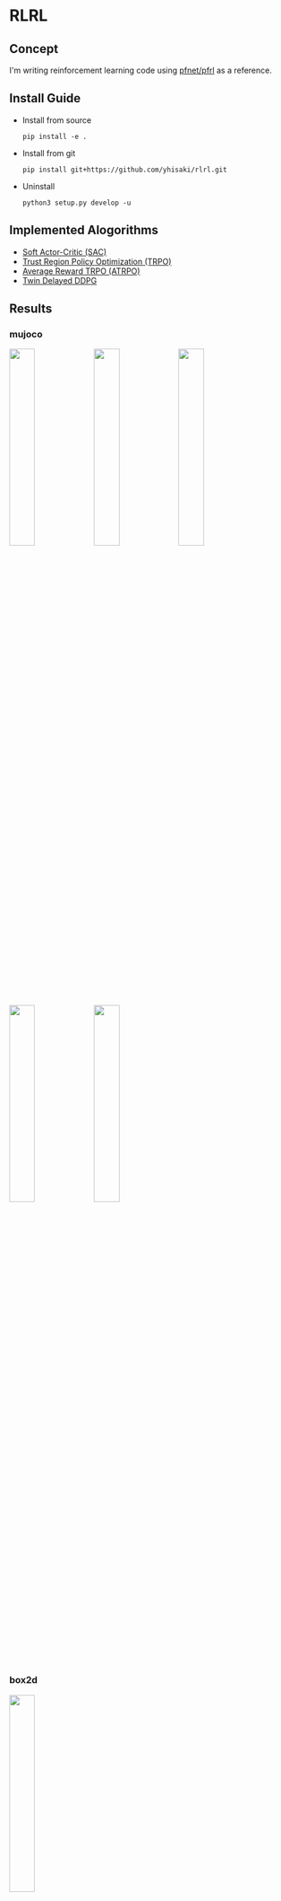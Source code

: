 # RLRL

## Concept

I'm writing reinforcement learning code using [pfnet/pfrl](https://github.com/pfnet/pfrl) as a reference.

## Install Guide


- Install from source
  ```
  pip install -e .
  ```

- Install from git
  ```
  pip install git+https://github.com/yhisaki/rlrl.git
  ```
- Uninstall
  ```
  python3 setup.py develop -u
  ```

## Implemented Alogorithms

- [Soft Actor-Critic (SAC)](https://arxiv.org/abs/1812.05905)
- [Trust Region Policy Optimization (TRPO)](https://arxiv.org/abs/1502.05477)
- [Average Reward TRPO (ATRPO)](https://arxiv.org/abs/2106.07329)
- [Twin Delayed DDPG](https://arxiv.org/abs/1802.09477)

## Results

### mujoco
<img src=asset/Humanoid-v3.gif width=30%><img src=asset/Swimmer-v2.gif width=30%><img src=asset/HalfCheetah-v3.gif width=30%>
<img src=asset/Hopper-v2.gif width=30%><img src=asset/Ant-v3.gif width=30%>

### box2d
<img src=asset/BipedalWalker-v3.gif width=30%>

